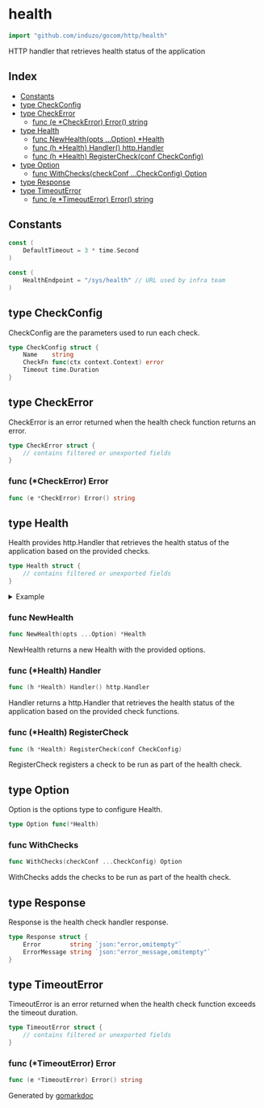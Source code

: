 <!-- Code generated by gomarkdoc. DO NOT EDIT -->

# health

```go
import "github.com/induzo/gocom/http/health"
```

HTTP handler that retrieves health status of the application

## Index

- [Constants](<#constants>)
- [type CheckConfig](<#type-checkconfig>)
- [type CheckError](<#type-checkerror>)
  - [func (e *CheckError) Error() string](<#func-checkerror-error>)
- [type Health](<#type-health>)
  - [func NewHealth(opts ...Option) *Health](<#func-newhealth>)
  - [func (h *Health) Handler() http.Handler](<#func-health-handler>)
  - [func (h *Health) RegisterCheck(conf CheckConfig)](<#func-health-registercheck>)
- [type Option](<#type-option>)
  - [func WithChecks(checkConf ...CheckConfig) Option](<#func-withchecks>)
- [type Response](<#type-response>)
- [type TimeoutError](<#type-timeouterror>)
  - [func (e *TimeoutError) Error() string](<#func-timeouterror-error>)


## Constants

```go
const (
    DefaultTimeout = 3 * time.Second
)
```

```go
const (
    HealthEndpoint = "/sys/health" // URL used by infra team
)
```

## type CheckConfig

CheckConfig are the parameters used to run each check.

```go
type CheckConfig struct {
    Name    string
    CheckFn func(ctx context.Context) error
    Timeout time.Duration
}
```

## type CheckError

CheckError is an error returned when the health check function returns an error.

```go
type CheckError struct {
    // contains filtered or unexported fields
}
```

### func \(\*CheckError\) Error

```go
func (e *CheckError) Error() string
```

## type Health

Health provides http.Handler that retrieves the health status of the application based on the provided checks.

```go
type Health struct {
    // contains filtered or unexported fields
}
```

<details><summary>Example</summary>
<p>

Using Health HTTP handler

```go
package main

import (
	"context"
	"net/http"
	"time"

	"github.com/induzo/gocom/database/pginit"
	"github.com/induzo/gocom/http/health"
)

func main() {
	ctx := context.Background()

	pgi, _ := pginit.New(
		&pginit.Config{
			Host:     "localhost",
			Port:     "5432",
			User:     "postgres",
			Password: "postgres",
			Database: "datawarehouse",
		})

	conn, _ := pgi.ConnPool(ctx)
	defer conn.Close()

	checks := []health.CheckConfig{
		{
			Name:    "pgx",
			Timeout: 1 * time.Second, // Optional to specify timeout
			CheckFn: pginit.ConnPoolHealthCheck(conn),
		},
		{
			Name: "redis",
			CheckFn: func(ctx context.Context) error {
				return nil
			},
		},
	}

	mux := http.NewServeMux()

	h := health.NewHealth(health.WithChecks(checks...))

	mux.Handle(health.HealthEndpoint, h.Handler())
}
```

</p>
</details>

### func NewHealth

```go
func NewHealth(opts ...Option) *Health
```

NewHealth returns a new Health with the provided options.

### func \(\*Health\) Handler

```go
func (h *Health) Handler() http.Handler
```

Handler returns a http.Handler that retrieves the health status of the application based on the provided check functions.

### func \(\*Health\) RegisterCheck

```go
func (h *Health) RegisterCheck(conf CheckConfig)
```

RegisterCheck registers a check to be run as part of the health check.

## type Option

Option is the options type to configure Health.

```go
type Option func(*Health)
```

### func WithChecks

```go
func WithChecks(checkConf ...CheckConfig) Option
```

WithChecks adds the checks to be run as part of the health check.

## type Response

Response is the health check handler response.

```go
type Response struct {
    Error        string `json:"error,omitempty"`
    ErrorMessage string `json:"error_message,omitempty"`
}
```

## type TimeoutError

TimeoutError is an error returned when the health check function exceeds the timeout duration.

```go
type TimeoutError struct {
    // contains filtered or unexported fields
}
```

### func \(\*TimeoutError\) Error

```go
func (e *TimeoutError) Error() string
```



Generated by [gomarkdoc](<https://github.com/princjef/gomarkdoc>)
